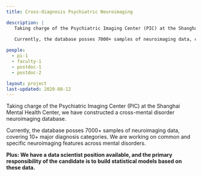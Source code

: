 ```yaml
---
title: Cross-diagnosis Psychiatric Neuroimaging

description: |
   Taking charge of the Psychiatric Imaging Center (PIC) at the Shanghai Mental Health Center, we have constructed a cross-mental disorder neuroimaging database. 
  
   Currently, the database posses 7000+ samples of neuroimaging data, covering 10+ major diagnosis categories. We are working on common and specific neuroimaging features across mental disorders.  

people:
  - pi-1
  - faculty-1
  - postdoc-1
  - postdoc-2

layout: project
last-updated: 2020-08-12
---
```


Taking charge of the Psychiatric Imaging Center (PIC) at the Shanghai Mental Health Center, we have constructed a cross-mental disorder neuroimaging database. 

Currently, the database posses 7000+ samples of neuroimaging data, covering 10+ major diagnosis categories. We are working on common and specific neuroimaging features across mental disorders.

**Plus: We have a data scientist position available, and the primary responsibility of the candidate is to build statistical models based on these data.**
